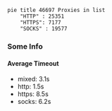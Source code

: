 
```mermaid
pie title 46697 Proxies in list
    "HTTP" : 25351
    "HTTPS": 7177
    "SOCKS" : 19577
```

### Some Info
#### Average Timeout

- mixed: 3.1s
- http: 1.5s
- https: 8.5s
- socks: 6.2s